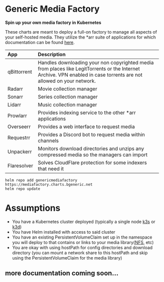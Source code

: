# Generic Media Factory
**Spin up your own media factory in Kubernetes**

These charts are meant to deploy a full-on factory to manage all aspects of your self-hosted media. They utilize the *arr suite of applications for which documentation can be found [here](https://wiki.servarr.com).

| App        | Description                                                                                            |
|:-----------|:-------------------------------------------------------------------------------------------------------|
|qBittorrent | Handles downloading your non copyrighted media from places like LegitTorrents or the Internet Archive. VPN enabled in case torrents are not allowed on your network. |
|Radarr | Movie collection manager |
|Sonarr | Series collection manager |
|Lidarr | Music collection manager |
|Prowlarr | Provides indexing service to the other *arr applications |
|Overseerr | Provides a web interface to request media |
|Requestrr | Provides a Discord bot to request media within channels |
|Unpackerr | Monitors download directories and unzips any compressed media so the managers can import |
|Flaresolver | Solves CloudFlare protection for some indexers that need it |

~~~
helm repo add genericmediafactory https://mediafactory.charts.bgeneric.net
helm repo update
~~~

# Assumptions
* You have a Kubernetes cluster deployed (typically a single node [k3s](https://k3s.io/) or [k3d](https://k3d.io/))
* You have Helm installed with access to said cluster
* You have an existing PersistentVolumeClaim set up in the namespace you will deploy to that contains or links to your media library([NFS](https://github.com/kubernetes-sigs/nfs-subdir-external-provisioner), etc)
* You are okay with using hostPath for config directories and download directory (you can mount a network share to this hostPath and skip using the PersistentVolumeClaim for the media library)


## more documentation coming soon...
